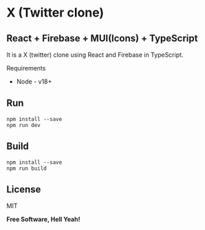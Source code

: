 # X (Twitter clone)

## React + Firebase + MUI(Icons) + TypeScript

It is a X (twitter) clone using React and Firebase in TypeScript.

Requirements

- Node - v18+

## Run

```
npm install --save
npm run dev
```

## Build

```
npm install --save
npm run build
```

## License

MIT

**Free Software, Hell Yeah!**
